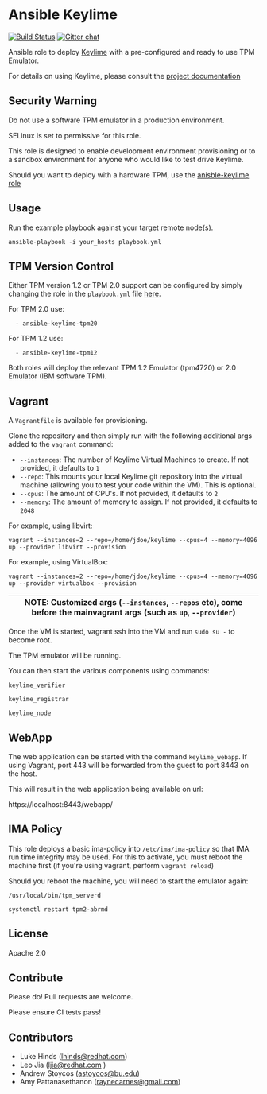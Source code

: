 Ansible Keylime
===============

[![Build Status](https://travis-ci.org/keylime/ansible-keylime-tpm-emulator.svg?branch=master)](https://travis-ci.org/keylime/ansible-keylime-tpm-emulator) [![Gitter chat](https://badges.gitter.im/gitterHQ/gitter.png)](https://gitter.im/keylime-project/community)

Ansible role to deploy [Keylime](https://github.com/keylime/keylime) with a
pre-configured and ready to use TPM Emulator.

For details on using Keylime, please consult the
[project documentation](http://keylime-docs.rtfd.io/)

Security Warning
-----------------
Do not use a software TPM emulator in a production environment.

SELinux is set to permissive for this role.

This role is designed to enable development environment provisioning or to
a sandbox environment for anyone who would like to test drive Keylime.

Should you want to deploy with a hardware TPM, use the [anisble-keylime role](https://github.com/keylime/ansible-keylime)

Usage
-----

Run the example playbook against your target remote node(s).

```
ansible-playbook -i your_hosts playbook.yml
```

TPM Version Control
-------------------

Either TPM version 1.2 or TPM 2.0 support can be configured by simply changing
the role in the `playbook.yml` file [here](https://github.com/keylime/ansible-keylime-tpm-emulator/blob/master/playbook.yml#L14).

For TPM 2.0 use:

```
  - ansible-keylime-tpm20
```

For TPM 1.2 use:

```
  - ansible-keylime-tpm12
```

Both roles will deploy the relevant TPM 1.2 Emulator (tpm4720) or 2.0 Emulator
(IBM software TPM).

Vagrant
-------

A `Vagrantfile` is available for provisioning.

Clone the repository and then simply run with the following additional args
added to the `vagrant` command:


* `--instances`: The number of Keylime Virtual Machines to create. If not provided, it defaults to `1`
* `--repo`: This mounts your local Keylime git repository into the virtual machine (allowing you to test your code within the VM). This is optional.
* `--cpus`: The amount of CPU's. If not provided, it defaults to `2`
* `--memory`: The amount of memory to assign.  If not provided, it defaults to `2048`

For example, using libvirt:

```
vagrant --instances=2 --repo=/home/jdoe/keylime --cpus=4 --memory=4096  up --provider libvirt --provision
```

For example, using VirtualBox:

```
vagrant --instances=2 --repo=/home/jdoe/keylime --cpus=4 --memory=4096  up --provider virtualbox --provision
```

| NOTE: Customized args (`--instances`, `--repos` etc), come before the mainvagrant args (such as `up`, `--provider`) |
| --- |

Once the VM is started, vagrant ssh into the VM and run `sudo su -` to
become root.

The TPM emulator will be running.

You can then start the various components using commands:

```
keylime_verifier

keylime_registrar

keylime_node
```

WebApp
------

The web application can be started with the command `keylime_webapp`. If using
Vagrant, port 443 will be forwarded from the guest to port 8443 on the host.

This will result in the web application being available on url:

https://localhost:8443/webapp/


IMA Policy
----------

This role deploys a basic ima-policy into `/etc/ima/ima-policy` so that IMA
run time integrity may be used. For this to activate, you must reboot the
machine first (if you're using vagrant, perform `vagrant reload`)

Should you reboot the machine, you will need to start the emulator again:

`/usr/local/bin/tpm_serverd`

`systemctl restart tpm2-abrmd`

License
-------
Apache 2.0

Contribute
----------

Please do! Pull requests are welcome.

Please ensure CI tests pass!

Contributors
------------

* Luke Hinds (lhinds@redhat.com)
* Leo Jia (ljia@redhat.com )
* Andrew Stoycos (astoycos@bu.edu)
* Amy Pattanasethanon (raynecarnes@gmail.com)
